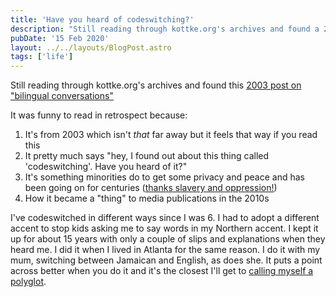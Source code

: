 ```yaml
---
title: 'Have you heard of codeswitching?'
description: "Still reading through kottke.org's archives and found a 2003 post on 'bilingual conversations'"
pubDate: '15 Feb 2020'
layout: ../../layouts/BlogPost.astro
tags: ['life']
---
```


Still reading through kottke.org's archives and found this [2003 post on "bilingual conversations"](https://kottke.org/03/09/bilingual-conversations)

It was funny to read in retrospect because:

1. It's from 2003 which isn't _that_ far away but it feels that way if you read this
2. It pretty much says "hey, I found out about this thing called 'codeswitching'. Have you heard of it?"
3. It's something minorities do to get some privacy and peace and has been going on for centuries ([thanks slavery and oppression!](https://wamu.org/story/18/09/12/ready-for-a-linguistic-controversy-say-mhmm/))
4. How it became a "thing" to media publications in the 2010s

I've codeswitched in different ways since I was 6. I had to adopt a different accent to stop kids asking me to say words in my Northern accent. I kept it up for about 15 years with only a couple of slips and explanations when they heard me. I did it when I lived in Atlanta for the same reason. I do it with my mum, switching between Jamaican and English, as does she. It puts a point across better when you do it and it's the closest I'll get to [calling myself a polyglot](https://cultrface.co.uk/2-polyglots-have-an-awesome-chat-in-21-languages/).